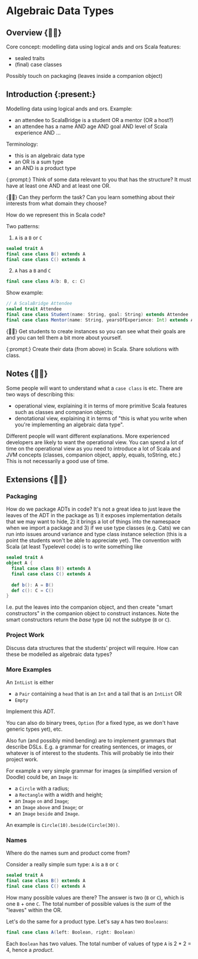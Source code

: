 # Algebraic Data Types

## Overview {:teacher:}

Core concept: modelling data using logical ands and ors
Scala features:
- sealed traits
- (final) case classes

Possibly touch on packaging (leaves inside a companion object)


## Introduction {:present:}

Modelling data using logical ands and ors.
Example:
- an attendee to ScalaBridge is a student OR a mentor (OR a host?)
- an attendee has a name AND age AND goal AND level of Scala experience AND ...

Terminology:
- this is an algebraic data type
- an OR is a sum type
- an AND is a product type

{:prompt:} Think of some data relevant to you that has the structure? It must have at least one AND and at least one OR.

{:teacher:} Can they perform the task? Can you learn something about their interests from what domain they choose?

How do we represent this in Scala code?

Two patterns:

1. `A` is a `B` or `C`

```scala
sealed trait A
final case class B() extends A
final case class C() extends A
```

2. `A` has a `B` and `C`

```scala
final case class A(b: B, c: C)
```

Show example:

```scala
// A ScalaBridge Attendee
sealed trait Attendee
final case class Student(name: String, goal: String) extends Attendee
final case class Mentor(name: String, yearsOfExperience: Int) extends Attendee
```

{:teacher:} Get students to create instances so you can see what their goals are and you can tell them a bit more about yourself.

{:prompt:} Create their data (from above) in Scala. Share solutions with class.


## Notes {:teacher:}

Some people will want to understand what a `case class` is etc. There are two ways of describing this:

- operational view, explaining it in terms of more primitive Scala features such as classes and companion objects;
- denotational view, explaining it in terms of "this is what you write when you're implementing an algebraic data type".

Different people will want different explanations. More experienced developers are likely to want the operational view. You can spend a lot of time on the operational view as you need to introduce a lot of Scala and JVM concepts (classes, companion object, apply, equals, toString, etc.) This is not necessarily a good use of time.


## Extensions {:teacher:}


### Packaging

How do we package ADTs in code? It's not a great idea to just leave the leaves of the ADT in the package as 1) it exposes implementation details that we may want to hide, 2) it brings a lot of things into the namespace when we import a package and 3) if we use type classes (e.g. Cats) we can run into issues around variance and type class instance selection (this is a point the students won't be able to appreciate yet). The convention with Scala (at least Typelevel code) is to write something like

```scala
sealed trait A
object A {
  final case class B() extends A
  final case class C() extends A
  
  def b(): A = B()
  def c(): C = C()
}
```

I.e. put the leaves into the companion object, and then create "smart constructors" in the companion object to construct instances. Note the smart constructors return the *base* type (`A`) not the subtype (`B` or `C`).


### Project Work

Discuss data structures that the students' project will require. How can these be modelled as algebraic data types?


### More Examples

An `IntList` is either
- a `Pair` containing a `head` that is an `Int` and a tail that is an `IntList` OR
- `Empty`

Implement this ADT.

You can also do binary trees, `Option` (for a fixed type, as we don't have generic types yet), etc.

Also fun (and possibly mind bending) are to implement grammars that describe DSLs. E.g. a grammar for creating sentences, or images, or whatever is of interest to the students. This will probably tie into their project work.

For example a very simple grammar for images (a simplified version of Doodle) could be, an `Image` is:

- a `Circle` with a radius;
- a `Rectangle` with a width and height;
- an `Image` `on` and `Image`;
- an `Image` `above` and `Image`; or
- an `Image` `beside` and `Image`.

An example is `Circle(10).beside(Circle(30))`.


### Names

Where do the names sum and product come from?

Consider a really simple sum type: `A` is a `B` or `C`

```scala
sealed trait A
final case class B() extends A
final case class C() extends A
```

How many possible values are there? The answer is two (`B` or `C`), which is one `B` + one `C`. The total number of possible values is the *sum* of the "leaves" within the OR.


Let's do the same for a product type. Let's say `A` has two `Booleans`:

```scala
final case class A(left: Boolean, right: Boolean)
```

Each `Boolean` has two values. The total number of values of type `A` is 2 * 2 = 4, hence a *product*.
